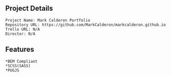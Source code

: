 
## Project Details ##
```
Project Name: Mark Calderon Portfolio
Repository URL: https://github.com/MarkCalderon/markcalderon.github.io
Trello URL: N/A
Director: N/A
```

## Features
```
*BEM Compliant
*SCSS(SASS)
*PUGJS
```
